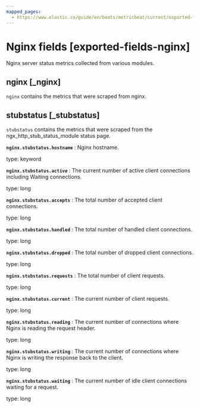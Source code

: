 ```yaml
---
mapped_pages:
  - https://www.elastic.co/guide/en/beats/metricbeat/current/exported-fields-nginx.html
---
```


# Nginx fields [exported-fields-nginx]

Nginx server status metrics collected from various modules.

## nginx [_nginx]

`nginx` contains the metrics that were scraped from nginx.

## stubstatus [_stubstatus]

`stubstatus` contains the metrics that were scraped from the ngx_http_stub_status_module status page.

**`nginx.stubstatus.hostname`**
:   Nginx hostname.

type: keyword


**`nginx.stubstatus.active`**
:   The current number of active client connections including Waiting connections.

type: long


**`nginx.stubstatus.accepts`**
:   The total number of accepted client connections.

type: long


**`nginx.stubstatus.handled`**
:   The total number of handled client connections.

type: long


**`nginx.stubstatus.dropped`**
:   The total number of dropped client connections.

type: long


**`nginx.stubstatus.requests`**
:   The total number of client requests.

type: long


**`nginx.stubstatus.current`**
:   The current number of client requests.

type: long


**`nginx.stubstatus.reading`**
:   The current number of connections where Nginx is reading the request header.

type: long


**`nginx.stubstatus.writing`**
:   The current number of connections where Nginx is writing the response back to the client.

type: long


**`nginx.stubstatus.waiting`**
:   The current number of idle client connections waiting for a request.

type: long



